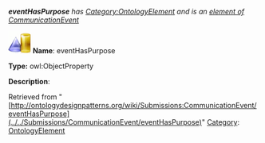 ___eventHasPurpose__ has [Category:OntologyElement](../../Category/OntologyElement "Category:OntologyElement") and is an [element of](../../Property/ElementOf "Property:ElementOf") [CommunicationEvent](../../Submissions/CommunicationEvent "Submissions:CommunicationEvent")_


  




[![ObjectProperty](../../images/thumb/c/c3/ObjectProperty.gif/45px-ObjectProperty.gif)](../../Image/ObjectProperty.gif "ObjectProperty")
__Name__: eventHasPurpose 


__Type:__ owl:ObjectProperty 


__Description__: 





Retrieved from "[http://ontologydesignpatterns.org/wiki/Submissions:CommunicationEvent/eventHasPurpose](../../Submissions/CommunicationEvent/eventHasPurpose)"
 [Category](http://ontologydesignpatterns.org/wiki/Special:Categories "Special:Categories"): [OntologyElement](../../Category/OntologyElement "Category:OntologyElement")